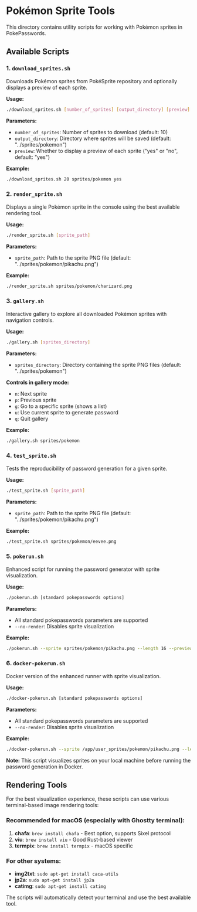 # Pokémon Sprite Tools

This directory contains utility scripts for working with Pokémon sprites in PokePasswords.

## Available Scripts

### 1. `download_sprites.sh`

Downloads Pokémon sprites from PokéSprite repository and optionally displays a preview of each sprite.

**Usage:**
```bash
./download_sprites.sh [number_of_sprites] [output_directory] [preview]
```

**Parameters:**
- `number_of_sprites`: Number of sprites to download (default: 10)
- `output_directory`: Directory where sprites will be saved (default: "../sprites/pokemon")
- `preview`: Whether to display a preview of each sprite ("yes" or "no", default: "yes")

**Example:**
```bash
./download_sprites.sh 20 sprites/pokemon yes
```

### 2. `render_sprite.sh`

Displays a single Pokémon sprite in the console using the best available rendering tool.

**Usage:**
```bash
./render_sprite.sh [sprite_path]
```

**Parameters:**
- `sprite_path`: Path to the sprite PNG file (default: "../sprites/pokemon/pikachu.png")

**Example:**
```bash
./render_sprite.sh sprites/pokemon/charizard.png
```

### 3. `gallery.sh`

Interactive gallery to explore all downloaded Pokémon sprites with navigation controls.

**Usage:**
```bash
./gallery.sh [sprites_directory]
```

**Parameters:**
- `sprites_directory`: Directory containing the sprite PNG files (default: "../sprites/pokemon")

**Controls in gallery mode:**
- `n`: Next sprite
- `p`: Previous sprite
- `g`: Go to a specific sprite (shows a list)
- `u`: Use current sprite to generate password
- `q`: Quit gallery

**Example:**
```bash
./gallery.sh sprites/pokemon
```

### 4. `test_sprite.sh`

Tests the reproducibility of password generation for a given sprite.

**Usage:**
```bash
./test_sprite.sh [sprite_path]
```

**Parameters:**
- `sprite_path`: Path to the sprite PNG file (default: "../sprites/pokemon/pikachu.png")

**Example:**
```bash
./test_sprite.sh sprites/pokemon/eevee.png
```

### 5. `pokerun.sh`

Enhanced script for running the password generator with sprite visualization.

**Usage:**
```bash
./pokerun.sh [standard pokepasswords options]
```

**Parameters:**
- All standard pokepasswords parameters are supported
- `--no-render`: Disables sprite visualization

**Example:**
```bash
./pokerun.sh --sprite sprites/pokemon/pikachu.png --length 16 --preview
```

### 6. `docker-pokerun.sh`

Docker version of the enhanced runner with sprite visualization.

**Usage:**
```bash
./docker-pokerun.sh [standard pokepasswords options]
```

**Parameters:**
- All standard pokepasswords parameters are supported
- `--no-render`: Disables sprite visualization

**Example:**
```bash
./docker-pokerun.sh --sprite /app/user_sprites/pokemon/pikachu.png --length 16
```

**Note:** This script visualizes sprites on your local machine before running the password generation in Docker.

## Rendering Tools

For the best visualization experience, these scripts can use various terminal-based image rendering tools:

### Recommended for macOS (especially with Ghostty terminal):
1. **chafa**: `brew install chafa` - Best option, supports Sixel protocol
2. **viu**: `brew install viu` - Good Rust-based viewer
3. **termpix**: `brew install termpix` - macOS specific

### For other systems:
- **img2txt**: `sudo apt-get install caca-utils`
- **jp2a**: `sudo apt-get install jp2a`
- **catimg**: `sudo apt-get install catimg`

The scripts will automatically detect your terminal and use the best available tool. 